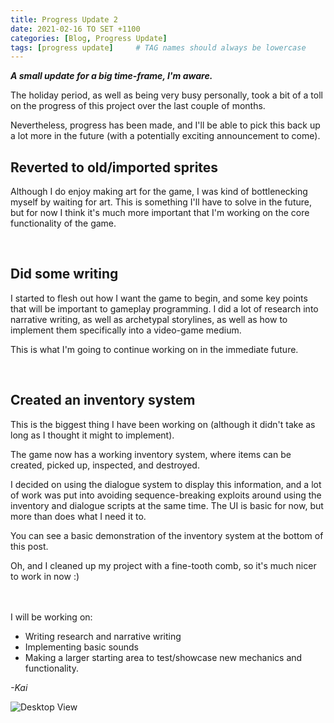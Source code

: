 ```yaml
---
title: Progress Update 2
date: 2021-02-16 TO SET +1100
categories: [Blog, Progress Update]
tags: [progress update]     # TAG names should always be lowercase
---
```


**_A small update for a big time-frame, I'm aware._**

The holiday period, as well as being very busy personally, took a bit of a toll on the progress of this project over the last couple of months.

Nevertheless, progress has been made, and I'll be able to pick this back up a lot more in the future (with a potentially exciting announcement to come).

## Reverted to old/imported sprites

Although I do enjoy making art for the game, I was kind of bottlenecking myself by waiting for art. This is something I'll have to solve in the future, but for now I think it's much more important that I'm working on the core functionality of the game.

<br />

## Did some writing

I started to flesh out how I want the game to begin, and some key points that will be important to gameplay programming. I did a lot of research into narrative writing, as well as archetypal storylines, as well as how to implement them specifically into a video-game medium.

This is what I'm going to continue working on in the immediate future.

<br />

## Created an inventory system

This is the biggest thing I have been working on (although it didn't take as long as I thought it might to implement).

The game now has a working inventory system, where items can be created, picked up, inspected, and destroyed.

I decided on using the dialogue system to display this information, and a lot of work was put into avoiding sequence-breaking exploits around using the inventory and dialogue scripts at the same time. The UI is basic for now, but more than does what I need it to.

You can see a basic demonstration of the inventory system at the bottom of this post.

Oh, and I cleaned up my project with a fine-tooth comb, so it's much nicer to work in now :)

<br />
<br />
I will be working on:

* Writing research and narrative writing
* Implementing basic sounds
* Making a larger starting area to test/showcase new mechanics and functionality.

_-Kai_

![Desktop View](/assets/img/image3.gif)